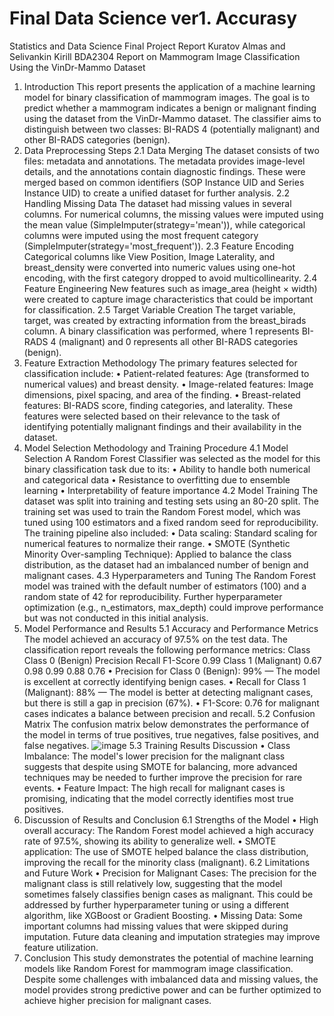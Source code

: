 # Final Data Science ver1. Accurasy

Statistics and Data Science Final Project Report 
Kuratov Almas and Selivankin Kirill 
BDA2304 
Report on Mammogram Image Classification Using the VinDr-Mammo Dataset 
1. Introduction 
This report presents the application of a machine learning model for binary classification of 
mammogram images. The goal is to predict whether a mammogram indicates a benign or 
malignant finding using the dataset from the VinDr-Mammo dataset. The classifier aims to 
distinguish between two classes: BI-RADS 4 (potentially malignant) and other BI-RADS categories 
(benign). 
2. Data Preprocessing Steps 
2.1 Data Merging 
The dataset consists of two files: metadata and annotations. The metadata provides image-level 
details, and the annotations contain diagnostic findings. These were merged based on common 
identifiers (SOP Instance UID and Series Instance UID) to create a unified dataset for further 
analysis. 
2.2 Handling Missing Data 
The dataset had missing values in several columns. For numerical columns, the missing values 
were imputed using the mean value (SimpleImputer(strategy='mean')), while categorical columns 
were imputed using the most frequent category (SimpleImputer(strategy='most_frequent')). 
2.3 Feature Encoding 
Categorical columns like View Position, Image Laterality, and breast_density were converted into 
numeric values using one-hot encoding, with the first category dropped to avoid multicollinearity. 
2.4 Feature Engineering 
New features such as image_area (height × width) were created to capture image characteristics 
that could be important for classification. 
2.5 Target Variable Creation 
The target variable, target, was created by extracting information from the breast_birads column. 
A binary classification was performed, where 1 represents BI-RADS 4 (malignant) and 0 represents 
all other BI-RADS categories (benign). 
3. Feature Extraction Methodology 
The primary features selected for classification include: 
• Patient-related features: Age (transformed to numerical values) and breast density. 
• Image-related features: Image dimensions, pixel spacing, and area of the finding. 
• Breast-related features: BI-RADS score, finding categories, and laterality. 
These features were selected based on their relevance to the task of identifying potentially 
malignant findings and their availability in the dataset. 
4. Model Selection Methodology and Training Procedure 
4.1 Model Selection 
A Random Forest Classifier was selected as the model for this binary classification task due to its: 
• Ability to handle both numerical and categorical data 
• Resistance to overfitting due to ensemble learning 
• Interpretability of feature importance 
4.2 Model Training 
The dataset was split into training and testing sets using an 80-20 split. The training set was used 
to train the Random Forest model, which was tuned using 100 estimators and a fixed random 
seed for reproducibility. The training pipeline also included: 
• Data scaling: Standard scaling for numerical features to normalize their range. 
• SMOTE (Synthetic Minority Over-sampling Technique): Applied to balance the class 
distribution, as the dataset had an imbalanced number of benign and malignant cases. 
4.3 Hyperparameters and Tuning 
The Random Forest model was trained with the default number of estimators (100) and a random 
state of 42 for reproducibility. Further hyperparameter optimization (e.g., n_estimators, 
max_depth) could improve performance but was not conducted in this initial analysis. 
5. Model Performance and Results 
5.1 Accuracy and Performance Metrics 
The model achieved an accuracy of 97.5% on the test data. The classification report reveals the 
following performance metrics: 
Class 
Class 0 (Benign) 
Precision Recall F1-Score 
0.99 
Class 1 (Malignant) 0.67 
0.98 0.99 
0.88 0.76 
• Precision for Class 0 (Benign): 99% — The model is excellent at correctly identifying 
benign cases. 
• Recall for Class 1 (Malignant): 88% — The model is better at detecting malignant cases, 
but there is still a gap in precision (67%). 
• F1-Score: 0.76 for malignant cases indicates a balance between precision and recall. 
5.2 Confusion Matrix 
The confusion matrix below demonstrates the performance of the model in terms of true 
positives, true negatives, false positives, and false negatives. 
![image](https://github.com/user-attachments/assets/5a5afbe1-a52a-4209-8848-2f0baa635dec)
5.3 Training Results Discussion 
• Class Imbalance: The model's lower precision for the malignant class suggests that 
despite using SMOTE for balancing, more advanced techniques may be needed to further 
improve the precision for rare events. 
• Feature Impact: The high recall for malignant cases is promising, indicating that the model 
correctly identifies most true positives. 
6. Discussion of Results and Conclusion 
6.1 Strengths of the Model 
• High overall accuracy: The Random Forest model achieved a high accuracy rate of 97.5%, 
showing its ability to generalize well. 
• SMOTE application: The use of SMOTE helped balance the class distribution, improving 
the recall for the minority class (malignant). 
6.2 Limitations and Future Work 
• Precision for Malignant Cases: The precision for the malignant class is still relatively low, 
suggesting that the model sometimes falsely classifies benign cases as malignant. This 
could be addressed by further hyperparameter tuning or using a different algorithm, like 
XGBoost or Gradient Boosting. 
• Missing Data: Some important columns had missing values that were skipped during 
imputation. Future data cleaning and imputation strategies may improve feature 
utilization. 
7. Conclusion 
This study demonstrates the potential of machine learning models like Random Forest for 
mammogram image classification. Despite some challenges with imbalanced data and 
missing values, the model provides strong predictive power and can be further optimized to 
achieve higher precision for malignant cases. 
